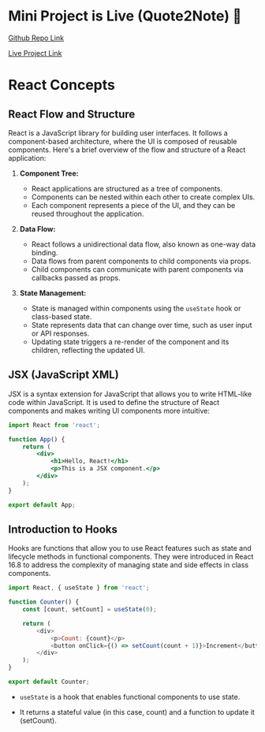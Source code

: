 # Mini Project is Live (Quote2Note) 🚀

[Github Repo Link](https://github.com/surendrapandar/Quote2Note)

[Live Project Link](https://surendrapandar.github.io/Quote2Note/)


# React Concepts

## React Flow and Structure

React is a JavaScript library for building user interfaces. It follows a component-based architecture, where the UI is composed of reusable components. Here's a brief overview of the flow and structure of a React application:

1. **Component Tree:**
   - React applications are structured as a tree of components.
   - Components can be nested within each other to create complex UIs.
   - Each component represents a piece of the UI, and they can be reused throughout the application.

2. **Data Flow:**
   - React follows a unidirectional data flow, also known as one-way data binding.
   - Data flows from parent components to child components via props.
   - Child components can communicate with parent components via callbacks passed as props.

3. **State Management:**
   - State is managed within components using the `useState` hook or class-based state.
   - State represents data that can change over time, such as user input or API responses.
   - Updating state triggers a re-render of the component and its children, reflecting the updated UI.

## JSX (JavaScript XML)

JSX is a syntax extension for JavaScript that allows you to write HTML-like code within JavaScript. It is used to define the structure of React components and makes writing UI components more intuitive:

```jsx
import React from 'react';

function App() {
    return (
        <div>
            <h1>Hello, React!</h1>
            <p>This is a JSX component.</p>
        </div>
    );
}

export default App;
```

## Introduction to Hooks
Hooks are functions that allow you to use React features such as state and lifecycle methods in functional components. They were introduced in React 16.8 to address the complexity of managing state and side effects in class components.

```javascript
import React, { useState } from 'react';

function Counter() {
    const [count, setCount] = useState(0);

    return (
        <div>
            <p>Count: {count}</p>
            <button onClick={() => setCount(count + 1)}>Increment</button>
        </div>
    );
}

export default Counter;


```

- `useState` is a hook that enables functional components to use state.

- It returns a stateful value (in this case, count) and a function to update it (setCount).



